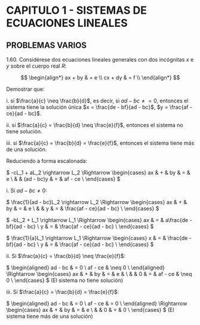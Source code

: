 # CAPITULO 1 - SISTEMAS DE ECUACIONES LINEALES

## PROBLEMAS VARIOS

1.60. Considérese dos ecuaciones lineales generales con dos incógnitas $x$ e $y$ sobre el cuerpo real $R$:

$$
\begin{align*}
ax + by & = e \\
cx + dy & = f \\
\end{align*}
$$

Demostrar que:

i. si $\frac{a}{c} \neq \frac{b}{d}$, es decir, si $ad - bc \neq = 0$, entonces el sistema tiene la solución única $x = \frac{de - bf}{ad - bc}$, $y = \frac{af - ce}{ad - bc}$.

ii. si $\frac{a}{c} = \frac{b}{d} \neq \frac{e}{f}$, entonces el sistema no tiene solución.

iii. si $\frac{a}{c} = \frac{b}{d} = \frac{e}{f}$, entonces el sistema tiene más de una solución.

Reduciendo a forma escalonada:

$
-cL_1 + aL_2 \rightarrow L_2 \Rightarrow
\begin{cases}
ax & + &         by & = &       e \\
   &   & (ad - bc)y & = & af - ce \\
\end{cases}
$

i. Si $ad - bc \neq 0$:

$
\frac{1}{ad - bc}L_2 \rightarrow L_2 \Rightarrow
\begin{cases}
ax & + & by & = &                       e \\
   &   &  y & = & \frac{af - ce}{ad - bc} \\
\end{cases}
$

$
-bL_2 + L_1 \rightarrow L_1 \Rightarrow
\begin{cases}
ax & = & a\frac{de - bf}{ad - bc} \\
 y & = &  \frac{af - ce}{ad - bc} \\
\end{cases}
$

$
\frac{1}{a}L_1 \rightarrow L_1 \Rightarrow
\begin{cases}
x & = & \frac{de - bf}{ad - bc} \\
y & = & \frac{af - ce}{ad - bc} \\
\end{cases}
$

ii. Si $\frac{a}{c} = \frac{b}{d} \neq \frac{e}{f}$:

$
\begin{aligned}
ad - bc &    = 0 \\
af - ce & \neq 0 \\
\end{aligned}
\Rightarrow
\begin{cases}
ax & + & by & = &       e &        \\
   &   &  0 & = & af - ce & \neq 0 \\
\end{cases}
$ (El sistema no tiene solución)

iii. Si $\frac{a}{c} = \frac{b}{d} = \frac{e}{f}$:

$
\begin{aligned}
ad - bc & = 0 \\
af - ce & = 0 \\
\end{aligned}
\Rightarrow
\begin{cases}
ax & + & by & = & e \\
   &   &  0 & = & 0 \\
\end{cases}
$ (El sistema tiene más de una solución)
